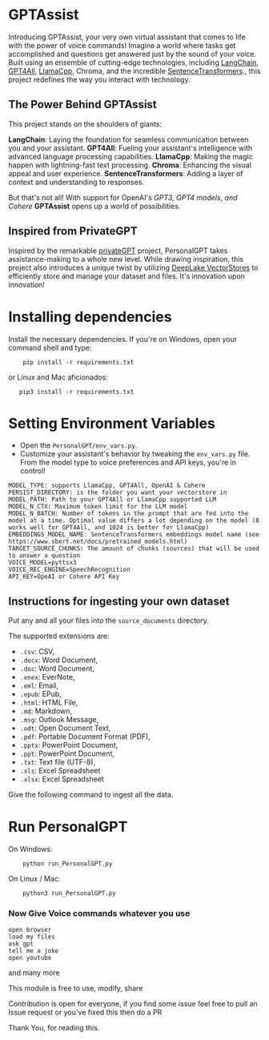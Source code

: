 # GPTAssist


Introducing GPTAssist, your very own virtual assistant that comes to life with the power of voice commands! Imagine a world where tasks get accomplished and questions get answered just by the sound of your voice. Built using an ensemble of cutting-edge technologies, including [LangChain](https://github.com/hwchase17/langchain), [GPT4All](https://github.com/nomic-ai/gpt4all), [LlamaCpp](https://github.com/ggerganov/llama.cpp), Chroma, and the incredible [SentenceTransformers](https://www.sbert.net/)., this project redefines the way you interact with technology.

## The Power Behind GPTAssist

This project stands on the shoulders of giants:

**LangChain**: Laying the foundation for seamless communication between you and your assistant.
**GPT4All**: Fueling your assistant's intelligence with advanced language processing capabilities.
**LlamaCpp**: Making the magic happen with lightning-fast text processing.
**Chroma**: Enhancing the visual appeal and user experience.
**SentenceTransformers**: Adding a layer of context and understanding to responses.

But that's not all! With support for OpenAI's *GPT3, GPT4 models, and Cohere* **GPTAssist** opens up a world of possibilities.

## Inspired from PrivateGPT

Inspired by the remarkable [privateGPT](https://github.com/imartinez/privateGPT) project, PersonalGPT takes assistance-making to a whole new level. While drawing inspiration, this project also introduces a unique twist by utilizing [DeepLake VectorStores](https://github.com/activeloopai/deeplake) to efficiently store and manage your dataset and files. It's innovation upon innovation!

# Installing dependencies

Install the necessary dependencies. If you're on Windows, open your command shell and type:
```shell
    pip install -r requirements.txt
```
or Linux and Mac aficionados:
```
   pip3 install -r requirements.txt
```
# Setting Environment Variables

- Open the `PersonalGPT/env_vars.py`. 
- Customize your assistant's behavior by tweaking the `env_vars.py` file. From the model type to voice preferences and API keys, you're in control!



```
MODEL_TYPE: supports LlamaCpp, GPT4All, OpenAI & Cohere
PERSIST_DIRECTORY: is the folder you want your vectorstore in
MODEL_PATH: Path to your GPT4All or LlamaCpp supported LLM
MODEL_N_CTX: Maximum token limit for the LLM model
MODEL_N_BATCH: Number of tokens in the prompt that are fed into the model at a time. Optimal value differs a lot depending on the model (8 works well for GPT4All, and 1024 is better for LlamaCpp)
EMBEDDINGS_MODEL_NAME: SentenceTransformers embeddings model name (see https://www.sbert.net/docs/pretrained_models.html)
TARGET_SOURCE_CHUNKS: The amount of chunks (sources) that will be used to answer a question
VOICE_MODEL=pyttsx3
VOICE_REC_ENGINE=SpeechRecognition
API_KEY=OpeAI or Cohere API Key
```

## Instructions for ingesting your own dataset

Put any and all your files into the `source_documents` directory.

The supported extensions are:

   - `.csv`: CSV,
   - `.docx`: Word Document,
   - `.doc`: Word Document,
   - `.enex`: EverNote,
   - `.eml`: Email,
   - `.epub`: EPub,
   - `.html`: HTML File,
   - `.md`: Markdown,
   - `.msg`: Outlook Message,
   - `.odt`: Open Document Text,
   - `.pdf`: Portable Document Format (PDF),
   - `.pptx`: PowerPoint Document,
   - `.ppt`: PowerPoint Document,
   - `.txt`: Text file (UTF-8),
   - `.xls`: Excel Spreadsheet
   - `.xlsx`: Excel Spreadsheet

Give the following command to ingest all the data.

# Run PersonalGPT
On Windows:
```shell
    python run_PersonalGPT.py
```
On Linux / Mac:
```shell
    python3 run_PersonalGPT.py
```
### Now Give Voice commands whatever you use
```shell
open browser
load my files
ask gpt
tell me a joke
open youtube
```
and many more

This module is free to use, modify, share

Contribution is open for everyone, if you find some issue feel free to pull an Issue request or you've fixed this then do a PR

Thank You, for reading this.
